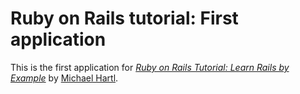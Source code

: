 # Ruby on Rails tutorial: First application

This is the first application for 
[*Ruby on Rails Tutorial: Learn Rails by Example*](http://railstutorial.org)
by [Michael Hartl](http://michaelhartl.com).
